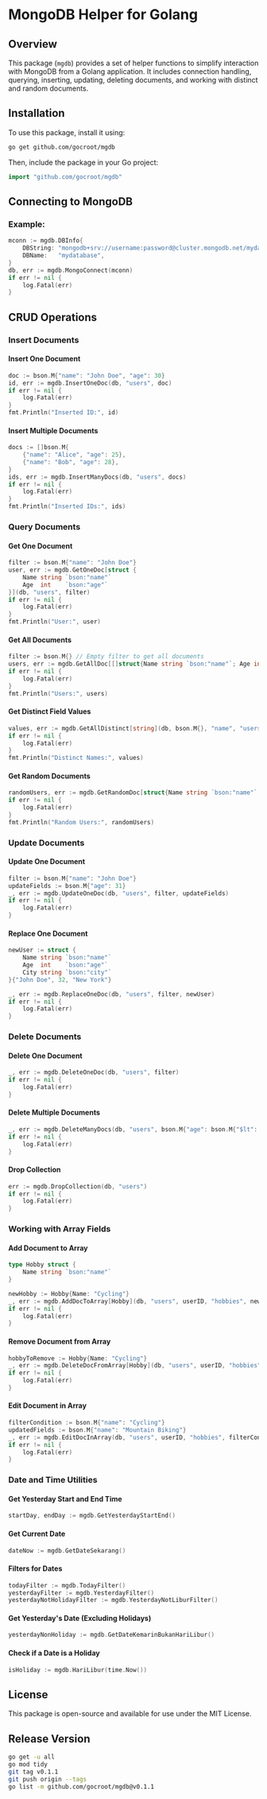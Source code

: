 # MongoDB Helper for Golang

## Overview
This package (`mgdb`) provides a set of helper functions to simplify interaction with MongoDB from a Golang application. It includes connection handling, querying, inserting, updating, deleting documents, and working with distinct and random documents.

## Installation
To use this package, install it using:
```sh
go get github.com/gocroot/mgdb
```

Then, include the package in your Go project:
```go
import "github.com/gocroot/mgdb"
```

## Connecting to MongoDB
### Example:
```go
mconn := mgdb.DBInfo{
    DBString: "mongodb+srv://username:password@cluster.mongodb.net/mydatabase",
    DBName:   "mydatabase",
}
db, err := mgdb.MongoConnect(mconn)
if err != nil {
    log.Fatal(err)
}
```

## CRUD Operations

### Insert Documents
#### Insert One Document
```go
doc := bson.M{"name": "John Doe", "age": 30}
id, err := mgdb.InsertOneDoc(db, "users", doc)
if err != nil {
    log.Fatal(err)
}
fmt.Println("Inserted ID:", id)
```

#### Insert Multiple Documents
```go
docs := []bson.M{
    {"name": "Alice", "age": 25},
    {"name": "Bob", "age": 28},
}
ids, err := mgdb.InsertManyDocs(db, "users", docs)
if err != nil {
    log.Fatal(err)
}
fmt.Println("Inserted IDs:", ids)
```

### Query Documents
#### Get One Document
```go
filter := bson.M{"name": "John Doe"}
user, err := mgdb.GetOneDoc[struct {
    Name string `bson:"name"`
    Age  int    `bson:"age"`
}](db, "users", filter)
if err != nil {
    log.Fatal(err)
}
fmt.Println("User:", user)
```

#### Get All Documents
```go
filter := bson.M{} // Empty filter to get all documents
users, err := mgdb.GetAllDoc[[]struct{Name string `bson:"name"`; Age int `bson:"age"`}](db, "users", filter)
if err != nil {
    log.Fatal(err)
}
fmt.Println("Users:", users)
```

#### Get Distinct Field Values
```go
values, err := mgdb.GetAllDistinct[string](db, bson.M{}, "name", "users")
if err != nil {
    log.Fatal(err)
}
fmt.Println("Distinct Names:", values)
```

#### Get Random Documents
```go
randomUsers, err := mgdb.GetRandomDoc[struct{Name string `bson:"name"`; Age int `bson:"age"`}](db, "users", 2)
if err != nil {
    log.Fatal(err)
}
fmt.Println("Random Users:", randomUsers)
```

### Update Documents
#### Update One Document
```go
filter := bson.M{"name": "John Doe"}
updateFields := bson.M{"age": 31}
_, err := mgdb.UpdateOneDoc(db, "users", filter, updateFields)
if err != nil {
    log.Fatal(err)
}
```

#### Replace One Document
```go
newUser := struct {
    Name string `bson:"name"`
    Age  int    `bson:"age"`
    City string `bson:"city"`
}{"John Doe", 32, "New York"}

_, err := mgdb.ReplaceOneDoc(db, "users", filter, newUser)
if err != nil {
    log.Fatal(err)
}
```

### Delete Documents
#### Delete One Document
```go
_, err := mgdb.DeleteOneDoc(db, "users", filter)
if err != nil {
    log.Fatal(err)
}
```

#### Delete Multiple Documents
```go
_, err := mgdb.DeleteManyDocs(db, "users", bson.M{"age": bson.M{"$lt": 30}})
if err != nil {
    log.Fatal(err)
}
```

#### Drop Collection
```go
err := mgdb.DropCollection(db, "users")
if err != nil {
    log.Fatal(err)
}
```

### Working with Array Fields
#### Add Document to Array
```go
type Hobby struct {
    Name string `bson:"name"`
}

newHobby := Hobby{Name: "Cycling"}
_, err := mgdb.AddDocToArray[Hobby](db, "users", userID, "hobbies", newHobby)
if err != nil {
    log.Fatal(err)
}
```

#### Remove Document from Array
```go
hobbyToRemove := Hobby{Name: "Cycling"}
_, err := mgdb.DeleteDocFromArray[Hobby](db, "users", userID, "hobbies", hobbyToRemove)
if err != nil {
    log.Fatal(err)
}
```

#### Edit Document in Array
```go
filterCondition := bson.M{"name": "Cycling"}
updatedFields := bson.M{"name": "Mountain Biking"}
_, err := mgdb.EditDocInArray(db, "users", userID, "hobbies", filterCondition, updatedFields)
if err != nil {
    log.Fatal(err)
}
```

### Date and Time Utilities
#### Get Yesterday Start and End Time
```go
startDay, endDay := mgdb.GetYesterdayStartEnd()
```

#### Get Current Date
```go
dateNow := mgdb.GetDateSekarang()
```

#### Filters for Dates
```go
todayFilter := mgdb.TodayFilter()
yesterdayFilter := mgdb.YesterdayFilter()
yesterdayNotHolidayFilter := mgdb.YesterdayNotLiburFilter()
```

#### Get Yesterday's Date (Excluding Holidays)
```go
yesterdayNonHoliday := mgdb.GetDateKemarinBukanHariLibur()
```

#### Check if a Date is a Holiday
```go
isHoliday := mgdb.HariLibur(time.Now())
```

## License
This package is open-source and available for use under the MIT License.

## Release Version
```sh
go get -u all
go mod tidy
git tag v0.1.1
git push origin --tags
go list -m github.com/gocroot/mgdb@v0.1.1
```